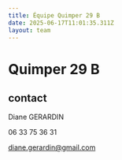 ```yaml
---
title: Équipe Quimper 29 B
date: 2025-06-17T11:01:35.311Z
layout: team
---
```


# Quimper 29 B



## contact 

Diane GERARDIN

06 33 75 36 31

diane.gerardin@gmail.com

